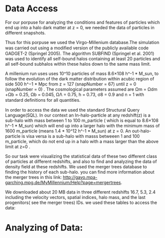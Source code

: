 # Data Access

For our porpuse for analyzing the conditions and features of particles which end up into a halo dark matter at z = 0, we needed the data of particles in different snapshots.

Thus for this porpuse we used the Virgo-Millenium database.The simulation was carried out using a modiﬁed version of the publicly available code GADGET-2  (Springel 2005). The algorithm SUBFIND (Springel et al. 2001) was used to identify all self-bound halos containing at least 20 particles and all self-bound subhalos within these halos down to the same mass limit. 

A millenium run uses  uses 10^10 particles of mass 8.6×108 h^-1 * M_sun, to follow the evolution of the dark matter distribution within acubic region of side 500 h^−1 * Mpc from z = 127 (snapNumber = 67) until z = 0 (snapNumber = 0) . The cosmological parameters assumed are Ωm = Ωdm +Ωb = 0.25, Ωb = 0.045,  ΩΛ = 0.75, h = 0.73, σ8 = 0.9 and n = 1 with standard deﬁnitions for all quantities. 

In order to access the data we used the standard Structural Query Language(SQL). 
In our context an In-halo-particle at any redshift(z) is a sub-halo with mass between 1 to 100 m_particle ( which is equal to 8.6×108 h^-1 * M_sun) which will end up into a larger halo with the minimum mass of 1600 m_particle (means 1.4 * 10^12 h^-1 * M_sun) at z = 0. An out-halo-particle is visa versa is a sub-halo with masss betweeen 1 and 100 m_particle, which do not end up in a halo with a mass larger than the above limit at z=0 . 

So our task were visualizing the statistical data of these two different class of particles at different redshifts, and also to find and analyzing the data of density field at these redshifts.
We used the merger trees database to finding the history of each sub-halo. you can find more information about the merger trees in this link: http://gavo.mpa-garching.mpg.de/MyMillennium/Help?page=mergertrees.

We downloaded about 20 MB data in three different redshifts 16.7, 5.3, 2.4 including the velocity vectors, spatial indices, halo mass, and the last progenitors( see the merger trees) IDs.
we used these tables to access the data:

# Analyzing of Data:
